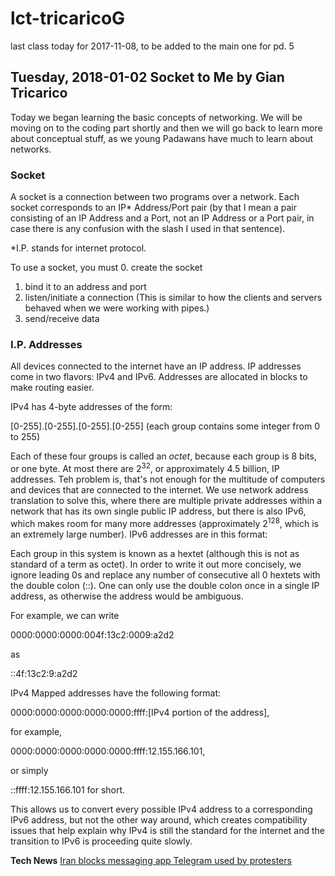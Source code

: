 # lct-tricaricoG
last class today for 2017-11-08, to be added to the main one for pd. 5

## Tuesday, 2018-01-02 Socket to Me by Gian Tricarico

Today we began learning the basic concepts of networking. We will be moving on
to the coding part shortly and then we will go back to learn more about
conceptual stuff, as we young Padawans have much to learn about networks.

### Socket

A socket is a connection between two programs over a network. Each socket corresponds to an IP* Address/Port pair (by that I mean a pair consisting of an IP
Address and a Port, not an IP Address or a Port pair, in case there is any
confusion with the slash I used in that sentence).

*I.P. stands for internet protocol.

To use a socket, you must
0. create the socket
1. bind it to an address and port
2. listen/initiate a connection (This is similar to how the clients and servers
behaved when we were working with pipes.)
3. send/receive data

### I.P. Addresses

All devices connected to the internet have an IP address. IP addresses come in
two flavors: IPv4 and IPv6. Addresses are allocated in blocks to make routing
easier.

IPv4 has 4-byte addresses of the form:

[0-255].[0-255].[0-255].[0-255] (each group contains some integer from 0 to 255)

Each of these four groups is called an *octet*, because each group is 8 bits,
or one byte. At most there are 2<sup>32</sup>, or approximately 4.5 billion, IP
addresses. Teh problem is, that's not enough for the multitude of computers and
devices that are connected to the internet. We use network address translation
to solve this, where there are multiple private addresses within a network that
has its own single public IP address, but there is also IPv6, which makes room
for many more addresses (approximately 2<sup>128</sup>, which is an extremely
large number). IPv6 addresses are in this format:

[0-ffff]:[0-ffff]:[0-ffff]:[0-ffff]:[0-ffff]:[0-ffff]:[0-ffff]:[0-ffff] (using
hexidecimal notation)

Each group in this system is known as a hextet (although this is not as standard
of a term as octet). In order to write it out more concisely, we ignore leading 0s and replace any number of consecutive all 0 hextets with the double colon (::). One can only use the double colon once in a single IP address, as otherwise the address would be ambiguous.

For example, we can write

0000:0000:0000:004f:13c2:0009:a2d2

as

::4f:13c2:9:a2d2

IPv4 Mapped addresses have the following format:

0000:0000:0000:0000:0000:ffff:[IPv4 portion of the address], 

for example,

0000:0000:0000:0000:0000:ffff:12.155.166.101,

or simply

::ffff:12.155.166.101 for short.

This allows us to convert every possible IPv4 address to a corresponding IPv6
address, but not the other way around, which creates compatibility issues that
help explain why IPv4 is still the standard for the internet and the transition
to IPv6 is proceeding quite slowly.

**Tech News** [Iran blocks messaging app Telegram used by protesters](https://www.usatoday.com/story/tech/2018/01/02/iran-blocks-messaging-app-used-protesters-share-info-demonstrations/998445001/)